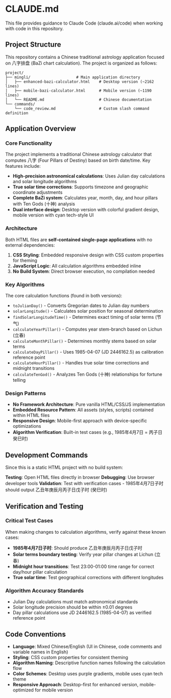 # CLAUDE.md

This file provides guidance to Claude Code (claude.ai/code) when working with code in this repository.

## Project Structure

This repository contains a Chinese traditional astrology application focused on 八字排盘 (BaZi chart calculation). The project is organized as follows:

```
project/
├── mingli/                    # Main application directory
│   ├── enhanced-bazi-calculator.html    # Desktop version (~2162 lines)
│   ├── mobile-bazi-calculator.html      # Mobile version (~1190 lines)
│   └── README.md                        # Chinese documentation
└── commands/
    └── code_review.md                   # Custom slash command definition
```

## Application Overview

### Core Functionality

The project implements a traditional Chinese astrology calculator that computes 八字 (Four Pillars of Destiny) based on birth date/time. Key features include:

- **High-precision astronomical calculations**: Uses Julian day calculations and solar longitude algorithms
- **True solar time corrections**: Supports timezone and geographic coordinate adjustments
- **Complete BaZi system**: Calculates year, month, day, and hour pillars with Ten Gods (十神) analysis
- **Dual interface design**: Desktop version with colorful gradient design, mobile version with cyan tech-style UI

### Architecture

Both HTML files are **self-contained single-page applications** with no external dependencies:

1. **CSS Styling**: Embedded responsive design with CSS custom properties for theming
2. **JavaScript Logic**: All calculation algorithms embedded inline
3. **No Build System**: Direct browser execution, no compilation needed

### Key Algorithms

The core calculation functions (found in both versions):

- `toJulianDay()` - Converts Gregorian dates to Julian day numbers
- `solarLongitude()` - Calculates solar position for seasonal determination
- `findSolarLongitudeTime()` - Determines exact timing of solar terms (节气)
- `calculateYearPillar()` - Computes year stem-branch based on Lichun (立春)
- `calculateMonthPillar()` - Determines monthly stems based on solar terms
- `calculateDayPillar()` - Uses 1985-04-07 (JD 2446162.5) as calibration reference point
- `calculateHourPillar()` - Handles true solar time corrections and midnight transitions
- `calculateTenGod()` - Analyzes Ten Gods (十神) relationships for fortune telling

### Design Patterns

- **No Framework Architecture**: Pure vanilla HTML/CSS/JS implementation
- **Embedded Resource Pattern**: All assets (styles, scripts) contained within HTML files
- **Responsive Design**: Mobile-first approach with device-specific optimizations
- **Algorithm Verification**: Built-in test cases (e.g., 1985年4月7日 = 丙子日 癸巳时)

## Development Commands

Since this is a static HTML project with no build system:

**Testing**: Open HTML files directly in browser
**Debugging**: Use browser developer tools
**Validation**: Test with verification cases - 1985年4月7日子时 should output 乙丑年庚辰月丙子日戊子时 (癸巳时)

## Verification and Testing

### Critical Test Cases

When making changes to calculation algorithms, verify against these known cases:

- **1985年4月7日子时**: Should produce 乙丑年庚辰月丙子日戊子时
- **Solar terms boundary testing**: Verify year pillar changes at Lichun (立春)
- **Midnight hour transitions**: Test 23:00-01:00 time range for correct day/hour pillar calculation
- **True solar time**: Test geographical corrections with different longitudes

### Algorithm Accuracy Standards

- Julian Day calculations must match astronomical standards
- Solar longitude precision should be within ±0.01 degrees
- Day pillar calculations use JD 2446162.5 (1985-04-07) as verified reference point

## Code Conventions

- **Language**: Mixed Chinese/English (UI in Chinese, code comments and variable names in English)
- **Styling**: CSS custom properties for consistent theming
- **Algorithm Naming**: Descriptive function names following the calculation flow
- **Color Schemes**: Desktop uses purple gradients, mobile uses cyan tech theme
- **Responsive Approach**: Desktop-first for enhanced version, mobile-optimized for mobile version
